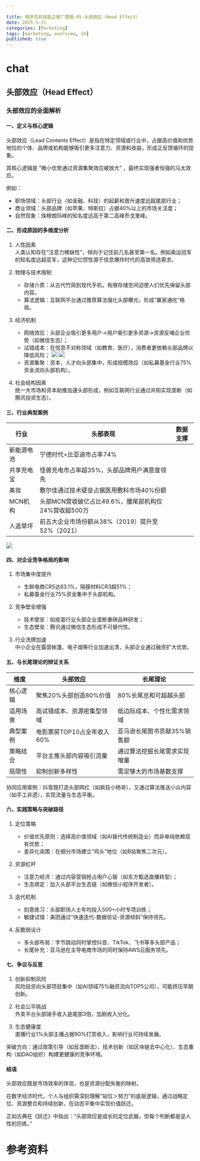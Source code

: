```yaml
---

title: 程序员软技能之推广营销-05-头部效应（Head Effect）
date: 2025-5-31
categories: [Marketing]
tags: [marketing, overview, sh]
published: true
---
```


# chat

## 头部效应（Head Effect）

### 头部效应的全面解析

#### 一、定义与核心逻辑

头部效应（Lead Contents Effect）是指在特定领域或行业中，占据高价值和优势地位的个体、品牌或机构能够吸引更多注意力、资源和收益，形成正反馈循环的现象。

其核心逻辑是 “微小优势通过资源集聚效应被放大” ，最终实现强者恒强的马太效应。

例如：

- 职场领域：头部行业（如金融、科技）的起薪和晋升速度远超尾部行业；
- 商业领域：头部品牌（如苹果、特斯拉）占据40%以上的市场关注度；
- 自然现象：珠穆朗玛峰的知名度远高于第二高峰乔戈里峰。

#### 二、形成原因的多维度分析
1. 人性因素  
   人类认知存在“注意力稀缺性”，倾向于记住前几名甚至第一名。例如奥运冠军的知名度远超亚军，这种记忆惯性源于信息爆炸时代的高效筛选需求。

2. 物理与技术限制  
   - 存储介质：从古代竹简到现代手机，有限存储空间迫使人们优先保留头部内容。
   - 算法逻辑：互联网平台通过推荐算法强化头部曝光，形成“赢家通吃”格局。

3. 经济机制  
   - 网络效应：头部企业吸引更多用户→用户吸引更多资源→资源反哺企业优势（如微信生态）；
   - 试错成本：在信息不对称领域（如教育、医疗），消费者更依赖头部品牌以降低风险；
![](https://metaso-static.oss-cn-beijing.aliyuncs.com/metaso/pdf2texts_reading_mode/figures/3297dab4-68fc-4ff7-9e24-22272166b3f5/11_0.jpg)
![](https://metaso-static.oss-cn-beijing.aliyuncs.com/metaso/pdf2texts_reading_mode/figures/1cde01c5-9751-457f-8d13-3280b3df86fa/25_1.jpg)
   - 资源集聚：资本、人才向头部集中，形成规模效应（如私募基金行业75%资金流向头部机构）。

4. 社会结构因素  
   统一大市场和资本助推加速头部形成，例如互联网行业通过并购实现垄断（如腾讯投资生态）。

#### 三、行业典型案例

| 行业          | 头部表现                                                                 | 数据支撑               |
|---------------|--------------------------------------------------------------------------|------------------------|
| 新能源电池 | 宁德时代+比亚迪市占率74%                                               |                 |
| 共享充电宝 | 怪兽充电市占率超35%，头部品牌用户满意度领先                             |                 |
| 美妆      | 敷尔佳通过技术壁垒占据医用敷料市场40%份额                               |           |
| MCN机构   | 头部MCN营收破亿占比49.6%，腰尾部机构仅24%营收超500万                   |                 |
| 人造草坪  | 前五大企业市场份额从38%（2019）提升至52%（2021）                       |                 |


![](https://metaso-static.oss-cn-beijing.aliyuncs.com/metaso/pdf2texts_reading_mode/figures/afa9955b-44f1-4ecc-b61a-f93ab1d74dec/9_0.jpg)
#### 四、对企业竞争格局的影响
1. 市场集中度提升  
   - 生鲜电商CR5达63.1%，隔膜材料CR3超51%；
   - 私募基金行业75%资金集中于头部机构。

2. 竞争壁垒增强  
   - 技术壁垒：如疫苗行业头部企业垄断重磅品种研发；
   - 生态壁垒：腾讯通过微信生态形成不可替代性。

3. 行业洗牌加速  
   中小企业在露营帐篷、电子烟等行业加速出清，头部企业通过融资扩大优势。

#### 五、与长尾理论的辩证关系

| 维度         | 头部效应                           | 长尾理论                           |
|--------------|------------------------------------|------------------------------------|
| 核心逻辑 | 聚焦20%头部创造80%价值             | 80%长尾总和可超越头部              |
| 适用场景 | 高试错成本、资源密集型领域         | 低边际成本、个性化需求领域         |
| 典型案例 | 电影票房TOP10占全年收入60%         | 亚马逊长尾图书贡献35%销售额        |
| 策略结合 | 平台主推头部内容吸引流量           | 通过算法挖掘长尾需求实现增量       |
| 局限性   | 抑制创新多样性                     | 需足够大的市场基数支撑             |


协同应用案例：抖音既打造头部网红（如疯狂小杨哥），又通过算法推送小众内容（如手工非遗），实现流量与生态平衡。

#### 六、实践策略与突破路径
1. 定位策略  
   - 价值优先原则：选择高价值领域（如AI替代传统制造业）而非单纯依赖现有优势；
   - 差异化突围：在细分市场建立“鸡头”地位（如B站聚焦二次元）。

2. 资源杠杆  
   - 注意力经济：通过内容营销抢占用户心智（如东方甄选直播转型）；
   - 生态绑定：加入头部平台生态链（如微信小程序开发者）。

3. 迭代机制  
   - 刻意练习：头部职场人士年均投入500+小时专项训练；
   - 敏捷试错：美团通过“快速迭代-数据验证-资源倾斜”保持领先。

4. 反脆弱设计  
   - 多头部布局：字节跳动同时掌控抖音、TikTok、飞书等多头部产品；
   - 长尾补充：亚马逊在主导电商市场的同时保持AWS云服务领先。

#### 七、争议与反思
1. 创新抑制风险  
   风险投资向头部项目集中（如AI领域75%融资流向TOP5公司），可能挤压早期创新。

2. 社会公平挑战  
   外卖平台头部骑手收入是尾部3倍，加剧收入分化。

3. 生态健康度  
   直播行业1%头部主播占据90%打赏收入，影响行业可持续发展。

突破方向：通过政策引导（如反垄断法）、技术创新（如区块链去中心化）、生态重构（如DAO组织）构建更健康的竞争环境。

#### 结语

头部效应既是市场效率的体现，也是资源分配失衡的映射。

在数字经济时代，个人与组织需深刻理解“站位＞努力”的底层逻辑，通过战略定位、资源整合和持续创新，在动态平衡中实现价值跃迁。

正如古典在《跃迁》中指出：“头部效应是成长的定位武器，但每个判断都是逆人性的历练。”

# 参考资料

